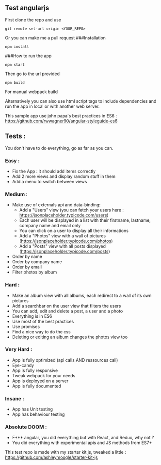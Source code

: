 ## Test angularjs

First clone the repo and use
```
git remote set-url origin <YOUR_REPO>
```
Or you can make me a pull request
###Installation
```
npm install
```

###How to run the app

```
npm start
```
Then go to the url provided

```
npm build
```
For manual webpack build

Alternatively you can also use html script tags to include dependencies and run the app in local or with another web server.

This sample app use john papa's best practices in ES6 : https://github.com/rwwagner90/angular-styleguide-es6

## Tests :
You don't have to do everything, go as far as you can.
### Easy :
- Fix the App : it should add items correctly
- Add 2 more views and display random stuff in them
- Add a menu to switch between views

### Medium :
- Make use of externals api and data-binding:
    - Add a "Users" view (you can fetch your users here : https://jsonplaceholder.typicode.com/users)
    - Each user will be displayed in a list with their firstname, lastname, company name and email only
    - You can click on a user to display all their informations
    - Add a "Photos" view with a wall of pictures (https://jsonplaceholder.typicode.com/photos)
    - Add a "Posts" view with all posts displayed (https://jsonplaceholder.typicode.com/posts)
- Order by name
- Order by company name
- Order by email
- Filter photos by album
    
### Hard :
- Make an album view with all albums, each redirect to a wall of its own pictures
- Add a searchbar on the user view that filters the users
- You can add, edit and delete a post, a user and a photo
- Everything is in ES6
- Use most of the best practices
- Use promises
- Find a nice way to do the css
- Deleting or editing an album changes the photos view too

### Very Hard :
- App is fully optimized (api calls AND ressources call)
- Eye-candy
- App is fully responsive
- Tweak webpack for your needs
- App is deployed on a server
- App is fully documented

### Insane :
- App has Unit testing
- App has behaviour testing

### Absolute DOOM :
- F*** angular, you did everything but with React, and Redux, why not ?
- You did everything with experimental apis and JS methods from ES7+
    
This test repo is made with my starter kit js, tweaked a little : https://github.com/ashleymoogle/starter-kit-js